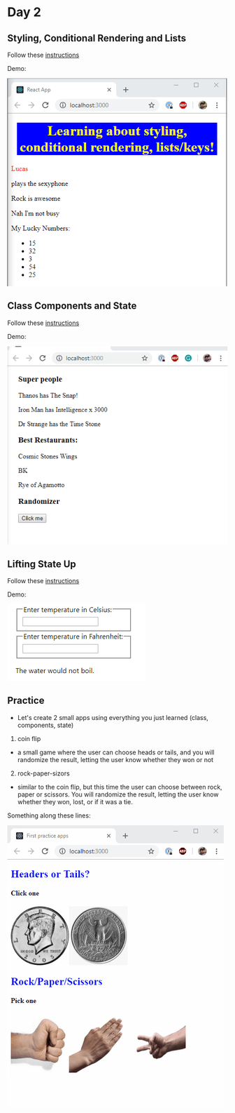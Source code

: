 # Day 2

## Styling, Conditional Rendering and Lists

Follow these [instructions](./conditionals-and-lists)

Demo:

![Demo](./conditionals-and-lists/demo.PNG)

## Class Components and State

Follow these [instructions](./class-components-and-state)

Demo:

![Demo](./class-components-and-state/demo.gif)

## Lifting State Up

Follow these [instructions](./lifting-state-thermormeter)

Demo:

![Demo](./lifting-state-thermormeter/demo.gif)

## Practice

- Let's create 2 small apps using everything you just learned (class, components, state)

1. coin flip

- a small game where the user can choose heads or tails, and you will randomize the result, letting the user know whether they won or not

2. rock-paper-sizors

- similar to the coin flip, but this time the user can choose between rock, paper or scissors. You will randomize the result, letting the user know whether they won, lost, or if it was a tie.

Something along these lines:

![Demo](./state-practice-with-games/demo.gif)
